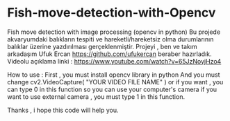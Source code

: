 # Fish-move-detection-with-Opencv
Fish move detection with image processing (opencv in python)
Bu projede akvaryumdaki balıkların tespiti ve hareketli/hareketsiz 
olma durumlarının balıklar üzerine yazdırılması gerçeklenmiştir. 
Projeyi , ben ve takım arkadaşım Ufuk Ercan https://github.com/ufukercan
beraber hazırladık.
Videolu açıklama linki : https://www.youtube.com/watch?v=65JzNoyjHzo4

How to use :
First , you must install opencv library in python
And you must change cv2.VideoCapture( "YOUR VIDEO FILE NAME" ) 
or if you want , you can type 0 in this function so you can use your computer's camera
if you want to use external camera , you must type 1 in this function.

Thanks , i hope this code will help you.
